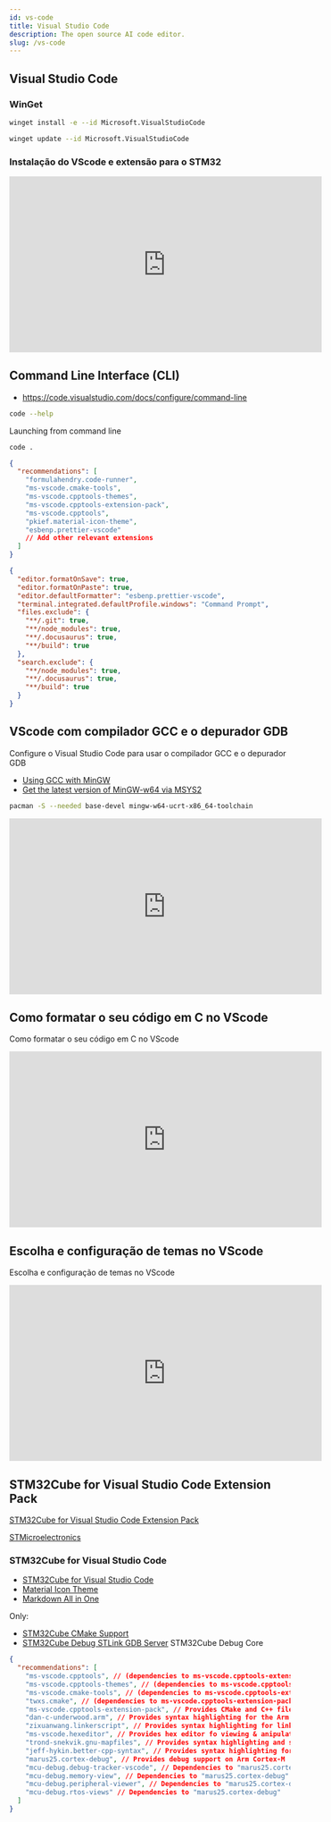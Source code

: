 ```yaml
---
id: vs-code
title: Visual Studio Code
description: The open source AI code editor.
slug: /vs-code
---
```


## Visual Studio Code

### WinGet

```bash
winget install -e --id Microsoft.VisualStudioCode
```

```bash
winget update --id Microsoft.VisualStudioCode
```

### Instalação do VScode e extensão para o STM32

<iframe width="560" height="315" src="https://www.youtube.com/embed/a5A4wAYuuOY?si=78Cd1dAWLqcsN9oG" title="YouTube video player" frameborder="0" allow="accelerometer; autoplay; clipboard-write; encrypted-media; gyroscope; picture-in-picture; web-share" referrerpolicy="strict-origin-when-cross-origin" allowfullscreen></iframe>

## Command Line Interface (CLI)

- https://code.visualstudio.com/docs/configure/command-line

```bash
code --help
```

Launching from command line

```bash
code .
```

```json title=".vscode/extensions.json"
{
  "recommendations": [
    "formulahendry.code-runner",
    "ms-vscode.cmake-tools",
    "ms-vscode.cpptools-themes",
    "ms-vscode.cpptools-extension-pack",
    "ms-vscode.cpptools",
    "pkief.material-icon-theme",
    "esbenp.prettier-vscode"
    // Add other relevant extensions
  ]
}
```

```json title=".vscode/settings.json"
{
  "editor.formatOnSave": true,
  "editor.formatOnPaste": true,
  "editor.defaultFormatter": "esbenp.prettier-vscode",
  "terminal.integrated.defaultProfile.windows": "Command Prompt",
  "files.exclude": {
    "**/.git": true,
    "**/node_modules": true,
    "**/.docusaurus": true,
    "**/build": true
  },
  "search.exclude": {
    "**/node_modules": true,
    "**/.docusaurus": true,
    "**/build": true
  }
}
```

## VScode com compilador GCC e o depurador GDB

Configure o Visual Studio Code para usar o compilador GCC e o depurador GDB

- [Using GCC with MinGW](https://code.visualstudio.com/docs/cpp/config-mingw)
- [Get the latest version of MinGW-w64 via MSYS2](https://www.msys2.org/)

```bash
pacman -S --needed base-devel mingw-w64-ucrt-x86_64-toolchain
```

<iframe width="560" height="315" src="https://www.youtube.com/embed/-R3l4Bc5jH4?si=WbfLdQtISBTG98d-" title="YouTube video player" frameborder="0" allow="accelerometer; autoplay; clipboard-write; encrypted-media; gyroscope; picture-in-picture; web-share" referrerpolicy="strict-origin-when-cross-origin" allowfullscreen></iframe>

## Como formatar o seu código em C no VScode

Como formatar o seu código em C no VScode

<iframe width="560" height="315" src="https://www.youtube.com/embed/GsGjdF7TkoM?si=CTQkIU3wxt4tFkck" title="YouTube video player" frameborder="0" allow="accelerometer; autoplay; clipboard-write; encrypted-media; gyroscope; picture-in-picture; web-share" referrerpolicy="strict-origin-when-cross-origin" allowfullscreen></iframe>

## Escolha e configuração de temas no VScode

Escolha e configuração de temas no VScode

<iframe width="560" height="315" src="https://www.youtube.com/embed/p1kprMBB9fQ?si=iPNpFzCl0s-8u58V" title="YouTube video player" frameborder="0" allow="accelerometer; autoplay; clipboard-write; encrypted-media; gyroscope; picture-in-picture; web-share" referrerpolicy="strict-origin-when-cross-origin" allowfullscreen></iframe>

## STM32Cube for Visual Studio Code Extension Pack

[STM32Cube for Visual Studio Code Extension Pack](https://community.st.com/t5/stm32cube-for-visual-studio-code/new-stm32cube-for-visual-studio-code-extenstion-released-3-5-1/td-p/819484)

[STMicroelectronics](https://marketplace.visualstudio.com/publishers/stmicroelectronics)

### STM32Cube for Visual Studio Code

- [STM32Cube for Visual Studio Code](https://marketplace.visualstudio.com/items?itemName=stmicroelectronics.stm32-vscode-extension)
- [Material Icon Theme](https://marketplace.visualstudio.com/items?itemName=PKief.material-icon-theme)
- [Markdown All in One](https://marketplace.visualstudio.com/items?itemName=yzhang.markdown-all-in-one)

Only:

- [STM32Cube CMake Support](https://marketplace.visualstudio.com/items?itemName=stmicroelectronics.stm32cube-ide-build-cmake)
- [STM32Cube Debug STLink GDB Server](https://marketplace.visualstudio.com/items?itemName=stmicroelectronics.stm32cube-ide-debug-stlink-gdbserver)
  STM32Cube Debug Core

```json title=".vscode/extensions.json"
{
  "recommendations": [
    "ms-vscode.cpptools", // (dependencies to ms-vscode.cpptools-extension-pack)
    "ms-vscode.cpptools-themes", // (dependencies to ms-vscode.cpptools-extension-pack)
    "ms-vscode.cmake-tools", // (dependencies to ms-vscode.cpptools-extension-pack)
    "twxs.cmake", // (dependencies to ms-vscode.cpptools-extension-pack)
    "ms-vscode.cpptools-extension-pack", // Provides CMake and C++ file coloring, completion & support
    "dan-c-underwood.arm", // Provides syntax highlighting for the Arm Assembly language
    "zixuanwang.linkerscript", // Provides syntax highlighting for linker scripts
    "ms-vscode.hexeditor", // Provides hex editor fo viewing & anipulating files in their raw hexadecimal representation
    "trond-snekvik.gnu-mapfiles", // Provides syntax highlighting and symbol listing for GNU linker .map files
    "jeff-hykin.better-cpp-syntax", // Provides syntax highlighting for C++
    "marus25.cortex-debug", // Provides debug support on Arm Cortex-M
    "mcu-debug.debug-tracker-vscode", // Dependencies to "marus25.cortex-debug"
    "mcu-debug.memory-view", // Dependencies to "marus25.cortex-debug"
    "mcu-debug.peripheral-viewer", // Dependencies to "marus25.cortex-debug"
    "mcu-debug.rtos-views" // Dependencies to "marus25.cortex-debug"
  ]
}
```
